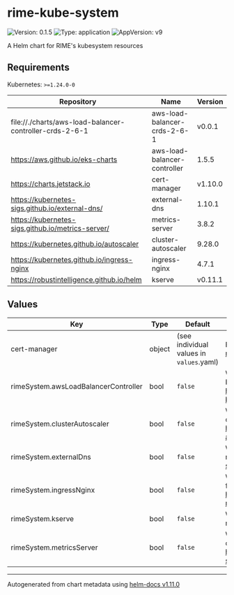 # rime-kube-system

![Version: 0.1.5](https://img.shields.io/badge/Version-0.1.5-informational?style=flat-square) ![Type: application](https://img.shields.io/badge/Type-application-informational?style=flat-square) ![AppVersion: v9](https://img.shields.io/badge/AppVersion-v9-informational?style=flat-square)

A Helm chart for RIME's kubesystem resources

## Requirements

Kubernetes: `>=1.24.0-0`

| Repository | Name | Version |
|------------|------|---------|
| file://./charts/aws-load-balancer-controller-crds-2-6-1 | aws-load-balancer-crds-2-6-1 | v0.0.1 |
| https://aws.github.io/eks-charts | aws-load-balancer-controller | 1.5.5 |
| https://charts.jetstack.io | cert-manager | v1.10.0 |
| https://kubernetes-sigs.github.io/external-dns/ | external-dns | 1.10.1 |
| https://kubernetes-sigs.github.io/metrics-server/ | metrics-server | 3.8.2 |
| https://kubernetes.github.io/autoscaler | cluster-autoscaler | 9.28.0 |
| https://kubernetes.github.io/ingress-nginx | ingress-nginx | 4.7.1 |
| https://robustintelligence.github.io/helm | kserve | v0.11.1 |

## Values

| Key | Type | Default | Description |
|-----|------|---------|-------------|
| cert-manager | object | (see individual values in `values`.yaml) | For full reference, see https://github.com/cert-manager/cert-manager/tree/v1.10.0 |
| rimeSystem.awsLoadBalancerController | bool | `false` | Whether to install the AWS Load Balancer Controller Helm chart. For full reference, see https://github.com/kubernetes-sigs/aws-load-balancer-controller/tree/v2.5.4 |
| rimeSystem.clusterAutoscaler | bool | `false` | Whether to install the Kubernetes Autoscaler Helm chart. For full reference, see https://github.com/kubernetes/autoscaler/tree/cluster-autoscaler-1.26.6/cluster-autoscaler/cloudprovider |
| rimeSystem.externalDns | bool | `false` | Whether to install the ExternalDNS Helm chart. For full reference, see https://github.com/kubernetes-sigs/external-dns/tree/v0.12.0/charts/external-dns |
| rimeSystem.ingressNginx | bool | `false` | Whether to install the ingress-nginx Helm chart. For full reference, see See https://artifacthub.io/packages/helm/ingress-nginx/ingress-nginx |
| rimeSystem.kserve | bool | `false` | Whether to install the Kserve Helm chart. For full reference, see See https://github.com/kserve/kserve |
| rimeSystem.metricsServer | bool | `false` | Whether to install the Kubernetes Metrics Server Helm chart. For full reference, see https://github.com/kubernetes-sigs/metrics-server/tree/v0.6.1 |

----------------------------------------------
Autogenerated from chart metadata using [helm-docs v1.11.0](https://github.com/norwoodj/helm-docs/releases/v1.11.0)
